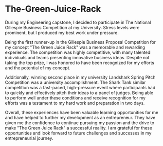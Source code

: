 # The-Green-Juice-Rack
 During my Engineering capstone, I decided to participate in The National Gillespie Business Competition at my University. Stress levels were prominent, but I produced my best work under pressure. 

Being the first runner-up in the Gillespie Business Proposal Competition for my concept "The Green Juice Rack" was a memorable and rewarding experience. The competition was highly competitive, with many talented individuals and teams presenting innovative business ideas. Despite not taking the top prize, I was honored to have been recognized for my efforts and the potential of my concept.

Additionally, winning second place in my university Landshark Spring Pitch Competition was a university accomplishment. The Shark Tank similar competition was a fast-paced, high-pressure event where participants had to quickly and effectively pitch their ideas to a panel of judges. Being able to perform well under these conditions and receive recognition for my efforts was a testament to my hard work and preparation in two days.

Overall, these experiences have been valuable learning opportunities for me and have helped to further my development as an entrepreneur. They have given me the confidence to continue pursuing my passion and the drive to make "The Green Juice Rack" a successful reality. I am grateful for these opportunities and look forward to future challenges and successes in my entrepreneurial journey.
